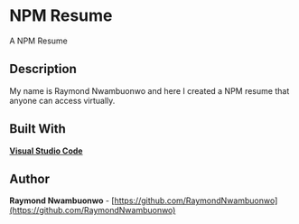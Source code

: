 # NPM Resume
A NPM Resume

## Description
My name is Raymond Nwambuonwo and here I created a NPM resume that anyone can access virtually.

## Built With
**[Visual Studio Code](https://code.visualstudio.com/)** 

## Author
**Raymond Nwambuonwo** - [https://github.com/RaymondNwambuonwo](https://github.com/RaymondNwambuonwo)

